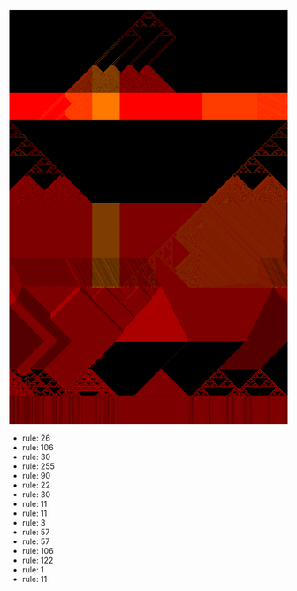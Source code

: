 ![photo](./output.png) 
 * rule: 26
* rule: 106
* rule: 30
* rule: 255
* rule: 90
* rule: 22
* rule: 30
* rule: 11
* rule: 11
* rule: 3
* rule: 57
* rule: 57
* rule: 106
* rule: 122
* rule: 1
* rule: 11
